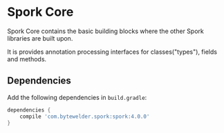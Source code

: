 # Spork Core

Spork Core contains the basic building blocks where the other Spork libraries are built upon.

It is provides annotation processing interfaces for classes("types"), fields and methods.

## Dependencies

Add the following dependencies in `build.gradle`:

```groovy
dependencies {
    compile 'com.bytewelder.spork:spork:4.0.0'
}
```